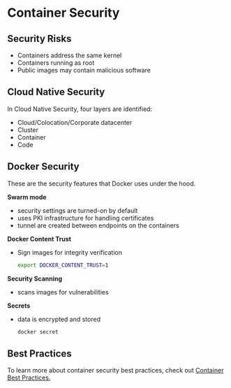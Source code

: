 
# Container Security


## Security Risks 

- Containers address the same kernel 
- Containers running as root 
- Public images may contain malicious software

## Cloud Native Security 

In Cloud Native Security, four layers are identified:

- Cloud/Colocation/Corporate datacenter
- Cluster
- Container
- Code

## Docker Security 

These are the security features that Docker uses under the hood.

**Swarm mode** 

- security settings are turned-on by default
- uses PKI infrastructure for handling certificates 
- tunnel are created between endpoints on the containers

**Docker Content Trust** 

- Sign images for integrity verification

    ```bash
    export DOCKER_CONTENT_TRUST=1 
    ```

**Security Scanning**

- scans images for vulnerabilities

**Secrets**

- data is encrypted and stored

    ```bash
    docker secret 
    ```

## Best Practices 

To learn more about container security best practices, check out [Container Best Practices.](./023-Container-Best-Practices.md)



 

 
